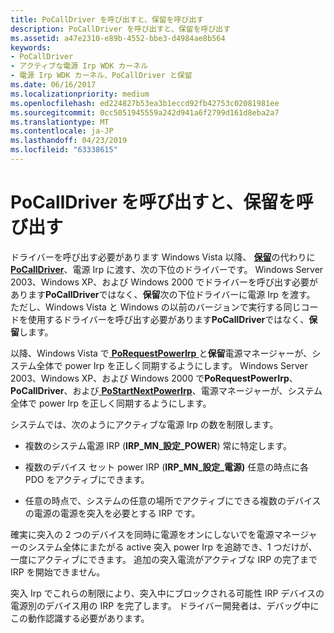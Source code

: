 ```yaml
---
title: PoCallDriver を呼び出すと、保留を呼び出す
description: PoCallDriver を呼び出すと、保留を呼び出す
ms.assetid: a47e2310-e89b-4552-bbe3-d4984ae8b564
keywords:
- PoCallDriver
- アクティブな電源 Irp WDK カーネル
- 電源 Irp WDK カーネル、PoCallDriver と保留
ms.date: 06/16/2017
ms.localizationpriority: medium
ms.openlocfilehash: ed224827b53ea3b1eccd92fb42753c02081981ee
ms.sourcegitcommit: 0cc5051945559a242d941a6f2799d161d8eba2a7
ms.translationtype: MT
ms.contentlocale: ja-JP
ms.lasthandoff: 04/23/2019
ms.locfileid: "63338615"
---
```

# <a name="calling-iocalldriver-versus-calling-pocalldriver"></a>PoCallDriver を呼び出すと、保留を呼び出す





ドライバーを呼び出す必要があります Windows Vista 以降、 [**保留**](https://msdn.microsoft.com/library/windows/hardware/ff548336)の代わりに[ **PoCallDriver**](https://msdn.microsoft.com/library/windows/hardware/ff559654)、電源 Irp に渡す、次の下位のドライバーです。 Windows Server 2003、Windows XP、および Windows 2000 でドライバーを呼び出す必要があります**PoCallDriver**ではなく、**保留**次の下位ドライバーに電源 Irp を渡す。 ただし、Windows Vista と Windows の以前のバージョンで実行する同じコードを使用するドライバーを呼び出す必要があります**PoCallDriver**ではなく、**保留**します。

以降、Windows Vista で[ **PoRequestPowerIrp** ](https://msdn.microsoft.com/library/windows/hardware/ff559734)と**保留**電源マネージャーが、システム全体で power Irp を正しく同期するようにします。 Windows Server 2003、Windows XP、および Windows 2000 で**PoRequestPowerIrp**、 **PoCallDriver**、および[ **PoStartNextPowerIrp**](https://msdn.microsoft.com/library/windows/hardware/ff559776)、電源マネージャーが、システム全体で power Irp を正しく同期するようにします。

システムでは、次のようにアクティブな電源 Irp の数を制限します。

-   複数のシステム電源 IRP (**IRP\_MN\_設定\_POWER**) 常に特定します。

-   複数のデバイス セット power IRP (**IRP\_MN\_設定\_電源)** 任意の時点に各 PDO をアクティブにできます。

-   任意の時点で、システムの任意の場所でアクティブにできる複数のデバイスの電源の電源を突入を必要とする IRP です。

確実に突入の 2 つのデバイスを同時に電源をオンにしないでを電源マネージャーのシステム全体にまたがる active 突入 power Irp を追跡でき、1 つだけが、一度にアクティブにできます。 追加の突入電流がアクティブな IRP の完了まで IRP を開始できません。

突入 Irp でこれらの制限により、突入中にブロックされる可能性 IRP デバイスの電源別のデバイス用の IRP を完了します。 ドライバー開発者は、デバッグ中にこの動作認識する必要があります。

 

 




